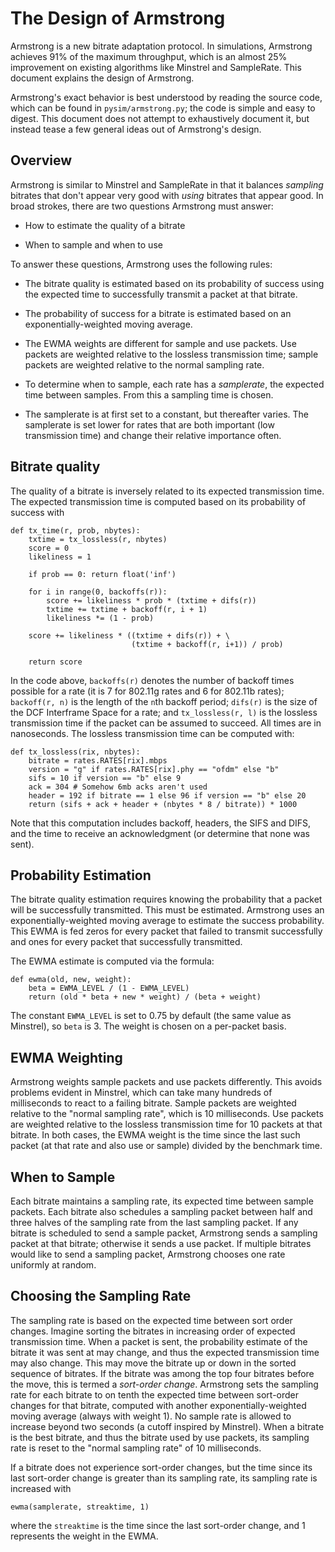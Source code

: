 <!-- -*- mode: markdown -*- -->

The Design of Armstrong
=======================

Armstrong is a new bitrate adaptation protocol.  In simulations,
Armstrong achieves 91% of the maximum throughput, which is
an almost 25% improvement on existing algorithms like Minstrel and
SampleRate.  This document explains the design of Armstrong.

Armstrong's exact behavior is best understood by reading the source
code, which can be found in `pysim/armstrong.py`; the code is simple
and easy to digest.  This document does not attempt to exhaustively
document it, but instead tease a few general ideas out of Armstrong's
design.

Overview
--------

Armstrong is similar to Minstrel and SampleRate in that it balances
*sampling* bitrates that don't appear very good with *using* bitrates
that appear good.  In broad strokes, there are two questions Armstrong
must answer:

 + How to estimate the quality of a bitrate

 + When to sample and when to use

To answer these questions, Armstrong uses the following rules:

 + The bitrate quality is estimated based on its probability of
   success using the expected time to successfully transmit a packet
   at that bitrate.

 + The probability of success for a bitrate is estimated based on an
   exponentially-weighted moving average.

 + The EWMA weights are different for sample and use packets.  Use
   packets are weighted relative to the lossless transmission time;
   sample packets are weighted relative to the normal sampling rate.

 + To determine when to sample, each rate has a *samplerate*, the
   expected time between samples.  From this a sampling time is chosen.

 + The samplerate is at first set to a constant, but thereafter
   varies.  The samplerate is set lower for rates that are both
   important (low transmission time) and change their relative
   importance often.

Bitrate quality
---------------

The quality of a bitrate is inversely related to its expected
transmission time.  The expected transmission time is computed based
on its probability of success with

    def tx_time(r, prob, nbytes):
        txtime = tx_lossless(r, nbytes)
        score = 0
        likeliness = 1
    
        if prob == 0: return float('inf')
    
        for i in range(0, backoffs(r)):
            score += likeliness * prob * (txtime + difs(r))
            txtime += txtime + backoff(r, i + 1)
            likeliness *= (1 - prob)
    
        score += likeliness * ((txtime + difs(r)) + \
                               (txtime + backoff(r, i+1)) / prob)
    
        return score

In the code above, `backoffs(r)` denotes the number of backoff times
possible for a rate (it is 7 for 802.11g rates and 6 for 802.11b
rates); `backoff(r, n)` is the length of the `n`th backoff period;
`difs(r)` is the size of the DCF Interframe Space for a rate; and
`tx_lossless(r, l)` is the lossless transmission time if the packet
can be assumed to succeed.  All times are in nanoseconds.  The
lossless transmission time can be computed with:

    def tx_lossless(rix, nbytes):
        bitrate = rates.RATES[rix].mbps
        version = "g" if rates.RATES[rix].phy == "ofdm" else "b"
        sifs = 10 if version == "b" else 9
        ack = 304 # Somehow 6mb acks aren't used
        header = 192 if bitrate == 1 else 96 if version == "b" else 20
        return (sifs + ack + header + (nbytes * 8 / bitrate)) * 1000

Note that this computation includes backoff, headers, the SIFS and
DIFS, and the time to receive an acknowledgment (or determine that
none was sent).

Probability Estimation
----------------------

The bitrate quality estimation requires knowing the probability that a
packet will be successfully transmitted.  This must be estimated.
Armstrong uses an exponentially-weighted moving average to estimate
the success probability.  This EWMA is fed zeros for every packet that
failed to transmit successfully and ones for every packet that
successfully transmitted.

The EWMA estimate is computed via the formula:

    def ewma(old, new, weight):
        beta = EWMA_LEVEL / (1 - EWMA_LEVEL)
        return (old * beta + new * weight) / (beta + weight)

The constant `EWMA_LEVEL` is set to 0.75 by default (the same value as
Minstrel), so `beta` is 3.  The weight is chosen on a per-packet
basis.

EWMA Weighting
--------------

Armstrong weights sample packets and use packets differently.  This
avoids problems evident in Minstrel, which can take many hundreds of
milliseconds to react to a failing bitrate.  Sample packets are
weighted relative to the "normal sampling rate", which is 10
milliseconds.  Use packets are weighted relative to the lossless
transmission time for 10 packets at that bitrate.  In both cases, the
EWMA weight is the time since the last such packet (at that rate and
also use or sample) divided by the benchmark time.

When to Sample
--------------

Each bitrate maintains a sampling rate, its expected time between
sample packets.  Each bitrate also schedules a sampling packet between
half and three halves of the sampling rate from the last sampling
packet.  If any bitrate is scheduled to send a sample packet,
Armstrong sends a sampling packet at that bitrate; otherwise it sends
a use packet.  If multiple bitrates would like to send a sampling
packet, Armstrong chooses one rate uniformly at random.

Choosing the Sampling Rate
--------------------------

The sampling rate is based on the expected time between sort order
changes.  Imagine sorting the bitrates in increasing order of expected
transmission time.  When a packet is sent, the probability estimate of
the bitrate it was sent at may change, and thus the expected
transmission time may also change.  This may move the bitrate up or
down in the sorted sequence of bitrates.  If the bitrate was among the
top four bitrates before the move, this is termed a *sort-order
change*.  Armstrong sets the sampling rate for each bitrate to on
tenth the expected time between sort-order changes for that bitrate,
computed with another exponentially-weighted moving average (always
with weight 1).  No sample rate is allowed to increase beyond two
seconds (a cutoff inspired by Minstrel).  When a bitrate is the best
bitrate, and thus the bitrate used by use packets, its sampling rate
is reset to the "normal sampling rate" of 10 milliseconds.

If a bitrate does not experience sort-order changes, but the time
since its last sort-order change is greater than its sampling rate,
its sampling rate is increased with

    ewma(samplerate, streaktime, 1)
    
where the `streaktime` is the time since the last sort-order change,
and 1 represents the weight in the EWMA.
